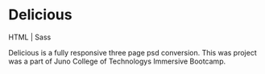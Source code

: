 # Delicious
HTML | Sass

Delicious is a fully responsive three page psd conversion. This was project was a part of Juno College of Technologys Immersive Bootcamp.
